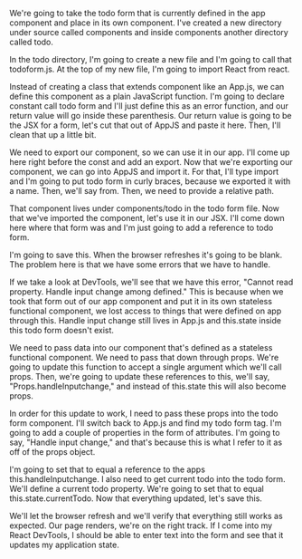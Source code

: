 We're going to take the todo form that is currently defined in the app component and place in its own component. I've created a new directory under source called components and inside components another directory called todo.

In the todo directory, I'm going to create a new file and I'm going to call that todoform.js. At the top of my new file, I'm going to import React from react.

Instead of creating a class that extends component like an App.js, we can define this component as a plain JavaScript function. I'm going to declare constant call todo form and I'll just define this as an error function, and our return value will go inside these parenthesis. Our return value is going to be the JSX for a form, let's cut that out of AppJS and paste it here. Then, I'll clean that up a little bit.

We need to export our component, so we can use it in our app. I'll come up here right before the const and add an export. Now that we're exporting our component, we can go into AppJS and import it. For that, I'll type import and I'm going to put todo form in curly braces, because we exported it with a name. Then, we'll say from. Then, we need to provide a relative path.

That component lives under components/todo in the todo form file. Now that we've imported the component, let's use it in our JSX. I'll come down here where that form was and I'm just going to add a reference to todo form.

I'm going to save this. When the browser refreshes it's going to be blank. The problem here is that we have some errors that we have to handle.

If we take a look at DevTools, we'll see that we have this error, "Cannot read property. Handle input change among defined." This is because when we took that form out of our app component and put it in its own stateless functional component, we lost access to things that were defined on app through this. Handle input change still lives in App.js and this.state inside this todo form doesn't exist.

We need to pass data into our component that's defined as a stateless functional component. We need to pass that down through props. We're going to update this function to accept a single argument which we'll call props. Then, we're going to update these references to this, we'll say, "Props.handleInputchange," and instead of this.state this will also become props.

In order for this update to work, I need to pass these props into the todo form component. I'll switch back to App.js and find my todo form tag. I'm going to add a couple of properties in the form of attributes. I'm going to say, "Handle input change," and that's because this is what I refer to it as off of the props object.

I'm going to set that to equal a reference to the apps this.handleInputchange. I also need to get current todo into the todo form. We'll define a current todo property. We're going to set that to equal this.state.currentTodo. Now that everything updated, let's save this.

We'll let the browser refresh and we'll verify that everything still works as expected. Our page renders, we're on the right track. If I come into my React DevTools, I should be able to enter text into the form and see that it updates my application state.